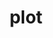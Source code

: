 ---
category: 4-letters
denotation: null
name: plot
reference_link: https://www.etymonline.com/word/plot
root_language: null
root_name: null
title: plot
type: free
word_sums:
- respelling: plot
  sum: 'Plot + '
---